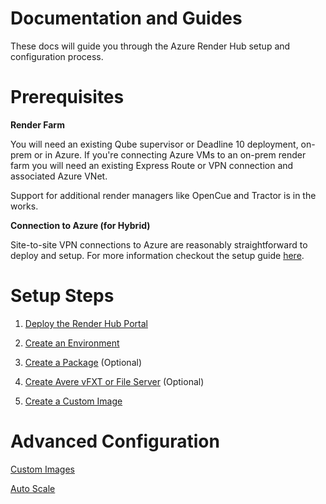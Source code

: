 # Documentation and Guides

These docs will guide you through the Azure Render Hub setup and configuration process.

# Prerequisites

**Render Farm**

You will need an existing Qube supervisor or Deadline 10 deployment, on-prem or in Azure.  If you're
connecting Azure VMs to an on-prem render farm you will need an existing Express Route or VPN connection
and associated Azure VNet.

Support for additional render managers like OpenCue and Tractor is in the works.

**Connection to Azure (for Hybrid)**

Site-to-site VPN connections to Azure are reasonably straightforward to deploy and setup.  For more information
checkout the setup guide [here](https://docs.microsoft.com/en-us/azure/vpn-gateway/vpn-gateway-howto-site-to-site-resource-manager-portal).

# Setup Steps

1. [Deploy the Render Hub Portal](00-deployment.md)

2. [Create an Environment](10-environments-overview.md)

3. [Create a Package](20-packages-overview.md) (Optional)

4. [Create Avere vFXT or File Server](30-storage-overview.md) (Optional)

5. [Create a Custom Image](40-customimages-overview.md)

# Advanced Configuration

[Custom Images](40-customimages-overview.md)

[Auto Scale](50-autoscale-overview.md)
